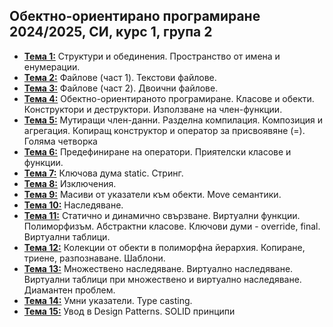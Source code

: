 ## Обектно-ориентирано програмиране 2024/2025, СИ, курс 1, група 2


- [**Тема 1:**](https://github.com/KristianIvanov24/Object-oriented-programming-SE/tree/main/sem-01) Структури и обединения. Пространство от имена и енумерации.
- [**Тема 2:**](https://github.com/KristianIvanov24/Object-oriented-programming-SE/tree/main/sem-02) Файлове (част 1). Текстови файлове.
- [**Тема 3:**](https://github.com/KristianIvanov24/Object-oriented-programming-SE/tree/main/sem-03) Файлове (част 2). Двоични файлове.
- [**Тема 4:**](https://github.com/KristianIvanov24/Object-oriented-programming-SE/tree/main/sem-04) Обектно-ориентираното програмиране. Класове и обекти. Конструктори и деструктори. Използване на член-функции.
- [**Тема 5:**](https://github.com/KristianIvanov24/Object-oriented-programming-SE/tree/main/sem-05) Мутиращи член-данни. Разделна компилация. Композиция и агрегация. Копиращ конструктор и оператор за присвоявяне (=). Голяма четворка
- [**Тема 6:**](https://github.com/KristianIvanov24/Object-oriented-programming-SE/tree/main/sem-06)  Предефиниране на оператори. Приятелски класове и функции.
- [**Тема 7:**](https://github.com/KristianIvanov24/Object-oriented-programming-SE/tree/main/sem-07)  Ключова дума static. Стринг.
- [**Тема 8:**](https://github.com/KristianIvanov24/Object-oriented-programming-SE/tree/main/sem-08) Изключения.
- [**Тема 9:**](https://github.com/KristianIvanov24/Object-oriented-programming-SE/tree/main/sem-09) Масиви от указатели към обекти. Move семантики.
- [**Тема 10:**](https://github.com/KristianIvanov24/Object-oriented-programming-SE/tree/main/sem-10) Наследяване.
- [**Тема 11:**](https://github.com/KristianIvanov24/Object-oriented-programming-SE/tree/main/sem-11) Статично и динамично свързване. Виртуални функции. Полиморфизъм. Абстрактни класове. Ключови думи - override, final. Виртуални таблици.
- [**Тема 12:**](https://github.com/KristianIvanov24/Object-oriented-programming-SE/tree/main/sem-12) Колекции от обекти в полиморфна йерархия. Копиране, триене, разпознаване. Шаблони.
- [**Тема 13:**](https://github.com/KristianIvanov24/Object-oriented-programming-SE/tree/main/sem-13) Множествено наследяване. Виртуално наследяване. Виртуални таблици при множествено и виртуално наследяване. Диамантен проблем.
- [**Тема 14:**](https://github.com/KristianIvanov24/Object-oriented-programming-SE/tree/main/sem-14) Умни указатели. Type casting.
- [**Тема 15:**](https://github.com/KristianIvanov24/Object-oriented-programming-SE/tree/main/sem-15) Увод в Design Patterns. SOLID принципи
